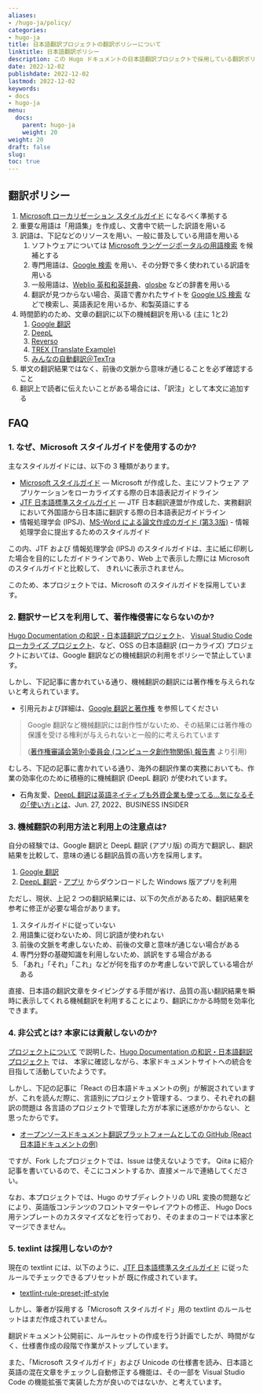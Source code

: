 ```yaml
---
aliases:
- /hugo-ja/policy/
categories:
- hugo-ja
title: 日本語翻訳プロジェクトの翻訳ポリシーについて
linktitle: 日本語翻訳ポリシー
description: この Hugo ドキュメントの日本語翻訳プロジェクトで採用している翻訳ポリシーについて説明します。 
date: 2022-12-02
publishdate: 2022-12-02
lastmod: 2022-12-02
keywords:
- docs
- hugo-ja
menu:
  docs:
    parent: hugo-ja
    weight: 20
weight: 20
draft: false
slug:
toc: true
---
```


## 翻訳ポリシー

1. [Microsoft ローカリゼーション スタイルガイド](https://www.microsoft.com/ja-jp/language/StyleGuides) になるべく準拠する
2. 重要な用語は「用語集」を作成し、文書中で統一した訳語を用いる
3. 訳語は、下記などのリソースを用い、一般に普及している用語を用いる
   1. ソフトウェアについては [Microsoft ランゲージポータルの用語検索](https://www.microsoft.com/ja-jp/language/Terminology) を候補とする
   2. 専門用語は、[Google 検索](https://www.google.co.jp/) を用い、その分野で多く使われている訳語を用いる
   3. 一般用語は、[Weblio 英和和英辞典](https://ejje.weblio.jp/)、[glosbe](https://ja.glosbe.com/) などの辞書を用いる
   4. 翻訳が見つからない場合、英語で書かれたサイトを [Google US 検索](https://www.google.com/webhp?gl=us&hl=en&pws=0&gws_rd=cr) などで検索し、英語表記を用いるか、和製英語にする 
4. 時間節約のため、文章の翻訳に以下の機械翻訳を用いる (主に 1と2)
   1. [Google 翻訳](https://translate.google.com/?source=gtx)
   2. [DeepL](https://www.deepl.com/ja/translator)
   3. [Reverso](https://context.reverso.net/%E7%BF%BB%E8%A8%B3/)
   4. [TREX (Translate Example)](https://tr-ex.me/%E7%BF%BB%E8%A8%B3)
   5. [みんなの自動翻訳＠TexTra](https://mt-auto-minhon-mlt.ucri.jgn-x.jp/)
5. 単文の翻訳結果ではなく、前後の文脈から意味が通じることを必ず確認すること
6. 翻訳上で読者に伝えたいことがある場合には、「訳注」として本文に追加する



## FAQ

### 1. なぜ、Microsoft スタイルガイドを使用するのか?

主なスタイルガイドには、以下の 3 種類があります。

- [Microsoft スタイルガイド](https://www.microsoft.com/ja-jp/language/StyleGuides) ― Microsoft が作成した、主にソフトウェア アプリケーションをローカライズする際の日本語表記ガイドライン
- [JTF 日本語標準スタイルガイド](https://www.jtf.jp/tips/translation_quality) ― JTF 日本翻訳連盟が作成した、実務翻訳において外国語から日本語に翻訳する際の日本語表記ガイドライン
- 情報処理学会 (IPSJ)、[MS-Word による論文作成のガイド (第3.3版)](https://www.ipsj.or.jp/journal/submit/style.html) - 情報処理学会に提出するためのスタイルガイド

この内、JTF および 情報処理学会 (IPSJ) のスタイルガイドは、主に紙に印刷した場合を目的にしたガイドラインであり、Web 上で表示した際には Microsoft のスタイルガイドと比較して、
きれいに表示されません。

このため、本プロジェクトでは、Microsoft のスタイルガイドを採用しています。


### 2. 翻訳サービスを利用して、著作権侵害にならないのか?

[Hugo Documentation の和訳・日本語翻訳プロジェクト](https://hugojapan.github.io/)、 [Visual Studio Code ローカライズ プロジェクト](https://qiita.com/EbXpJ6bp/items/8432e8ec0f55236cd503)、など、OSS の日本語翻訳 (ローカライズ) プロジェクトにおいては、Google 翻訳などの機械翻訳の利用をポリシーで禁止しています。

しかし、下記記事に書かれている通り、機械翻訳の翻訳には著作権を与えられないと考えられています。

- 引用元および詳細は、[Google 翻訳と著作権](https://note.com/kyokushinfc/n/n16e3f150dc5e) を参照してください

> Google 翻訳など機械翻訳には創作性がないため、その結果には著作権の保護を受ける権利が与えられないと一般的に考えられています
>
> ([著作権審議会第9小委員会 (コンピュータ創作物関係) 報告書](https://www.cric.or.jp/db/report/h5_11_2/h5_11_2_main.html#2_2) より引用)

むしろ、下記の記事に書かれている通り、海外の翻訳作業の実務においても、作業の効率化のために積極的に機械翻訳 (DeepL 翻訳) が使われています。

- 石角友愛、[DeepL 翻訳は英語ネイティブも外資企業も使ってる…気になるその｢使い方｣とは](https://www.businessinsider.jp/post-255801)、Jun. 27, 2022、BUSINESS INSIDER


### 3. 機械翻訳の利用方法と利用上の注意点は?

自分の経験では、Google 翻訳と DeepL 翻訳 (アプリ版) の両方で翻訳し、翻訳結果を比較して、意味の通じる翻訳品質の高い方を採用します。

1. [Google 翻訳](https://translate.google.com/?source=gtx)
2. [DeepL 翻訳](https://www.deepl.com/ja/translator) - [アプリ](https://www.deepl.com/ja/app/) からダウンロードした Windows 版アプリを利用

ただし、現状、上記 2 つの翻訳結果には、以下の欠点があるため、翻訳結果を参考に修正が必要な場合があります。

1. スタイルガイドに従っていない
2. 用語集に従わないため、同じ訳語が使われない
3. 前後の文脈を考慮しないため、前後の文章と意味が通じない場合がある
4. 専門分野の基礎知識を利用しないため、誤訳をする場合がある
5. 「あれ」「それ」「これ」などが何を指すのか考慮しないで訳している場合がある

直接、日本語の翻訳文章をタイピングする手間が省け、品質の高い翻訳結果を瞬時に表示してくれる機械翻訳を利用することにより、翻訳にかかる時間を効率化できます。


### 4. 非公式とは? 本家には貢献しないのか?

[プロジェクトについて](/hugo-ja/about/) で説明した、[Hugo Documentation の和訳・日本語翻訳プロジェクト](https://hugojapan.github.io/) では、
本家に確認しながら、本家ドキュメントサイトへの統合を目指して活動していたようです。

しかし、下記の記事に「React の日本語ドキュメントの例」が解説されていますが、これを読んだ際に、言語別にプロジェクト管理する、つまり、それぞれの翻訳の問題は
各言語のプロジェクトで管理した方が本家に迷惑がかからない、と思ったからです。

- [オープンソースドキュメント翻訳プラットフォームとしての GitHub (React 日本語ドキュメントの例)](https://zenn.dev/smikitky/articles/0d250f7367eda9)

ですが、Fork したプロジェクトでは、Issue は使えないようです。 Qiita に紹介記事を書いているので、そこにコメントするか、直接メールで連絡してください。

なお、本プロジェクトでは、Hugo のサブディレクトリの URL 変換の問題などにより、英語版コンテンツのフロントマターやレイアウトの修正、
Hugo Docs 用テンプレートのカスタマイズなどを行っており、そのままのコードでは本家とマージできません。


### 5. texlint は採用しないのか?

現在の textlint には、以下のように、[JTF 日本語標準スタイルガイド](https://www.jtf.jp/tips/translation_quality) に従ったルールでチェックできるプリセットが
既に作成されています。

- [textlint-rule-preset-jtf-style](https://github.com/azu/textlint-rule-preset-JTF-style)

しかし、筆者が採用する「Microsoft スタイルガイド」用の textlint のルールセットはまだ作成されていません。

翻訳ドキュメント公開前に、ルールセットの作成を行う計画でしたが、時間がなく、仕様書作成の段階で作業がストップしています。

また、「Microsoft スタイルガイド」および Unicode の仕様書を読み、日本語と英語の混在文章をチェックし自動修正する機能は、その一部を
Visual Studio Code の機能拡張で実装した方が良いのではないか、と考えています。

